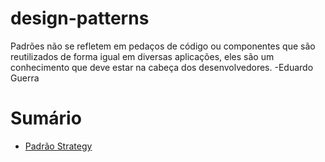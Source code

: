 # design-patterns

Padrões não se refletem em pedaços de código ou componentes que são reutilizados de forma igual em diversas aplicações, eles são um conhecimento que deve estar na cabeça dos desenvolvedores. -Eduardo Guerra

# Sumário

* [Padrão Strategy](https://github.com/barbara-oliveira/design-patterns/tree/master/DesignPatterns/src/com/br/exemplo/strategy)
